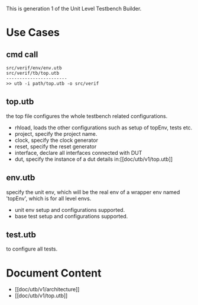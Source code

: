 This is generation 1 of the Unit Level Testbench Builder.
# Use Cases

## cmd call
```
src/verif/env/env.utb
src/verif/tb/top.utb
-----------------------
>> utb -i path/top.utb -o src/verif
```

## top.utb
the top file configures the whole testbench related configurations.
- rhload, loads the other configurations such as setup of topEnv, tests etc.
- project, specify the project name.
- clock, specify the clock generator
- reset, specify the reset generator
- interface, declare all interfaces connected with DUT
- dut, specify the instance of a dut
details in:[[doc/utb/v1/top.utb]]

## env.utb
specify the unit env, which will be the real env of a wrapper env named 'topEnv', which is for all level envs.
- unit env setup and configurations supported.
- base test setup and configurations supported.



## test.utb
to configure all tests.

# Document Content
- [[doc/utb/v1/architecture]]
- [[doc/utb/v1/top.utb]]


